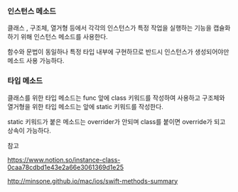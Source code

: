 ### 인스턴스 메소드 

클래스 , 구조체, 열거형 등에서 각각의 인스턴스가 특정 작업을 실행하는 기능을 캡슐화하기 위해 인스턴스 메소드를 사용한다. 

함수와 문법이 동일하나 특정 타입 내부에 구현하므로 반드시 인스턴스가 생성되어야만 메소드 사용 가능하다. 



### 타입 메소드

클래스를 위한 타입 메소드는 func 앞에 class 키워드를 작성하여 사용하고 구조체와 열거형을 위한 타입 메소드는 앞에 static 키워드를 작성한다. 

static 키워드가 붙은 메소드는 overrider가 안되며 class를 붙이면 override가 되고 상속이 가능하다. 



참고

https://www.notion.so/instance-class-0caa78cdbd1e43e2a66e3061369d1e25

http://minsone.github.io/mac/ios/swift-methods-summary